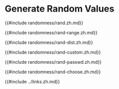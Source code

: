 # Generate Random Values

{{#include randomness/rand.zh.md}}

{{#include randomness/rand-range.zh.md}}

{{#include randomness/rand-dist.zh.md}}

{{#include randomness/rand-custom.zh.md}}

{{#include randomness/rand-passwd.zh.md}}

{{#include randomness/rand-choose.zh.md}}

{{#include ../links.zh.md}}

